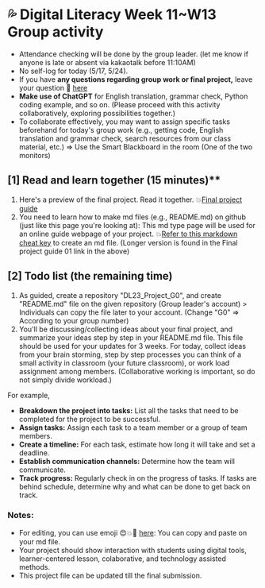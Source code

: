 # 💦 Digital Literacy Week 11~W13 Group activity

+ Attendance checking will be done by the group leader. (let me know if anyone is late or absent via kakaotalk before 11:10AM)
+ No self-log for today (5/17, 5/24).
+ If you have **any questions regarding group work or final project,** leave your question 📕 [here](https://docs.google.com/spreadsheets/d/1Te_yJ5ikHjzbzyykPEe8kyPP8N9FJMmJVJCWeaAdgxk/edit?usp=sharing)
+ **Make use of ChatGPT** for English translation, grammar check, Python coding example, and so on. (Please proceed with this activity collaboratively, exploring possibilities together.)
+ To collaborate effectively, you may want to assign specific tasks beforehand for today's group work (e.g., getting code, English translation and grammar check, search resources from our class material, etc.) => Use the Smart Blackboard in the room (One of the two monitors)

## [1] Read and learn together (15 minutes)**

1. Here's a preview of the final project. Read it together. 💥[Final project guide](https://github.com/MK316/Spring2023/tree/main/DL/DLProject/Readme.md)
2. You need to learn how to make md files (e.g., README.md) on github (just like this page you're looking at): This md type page will be used for an online guide webpage of your project. 💥[Refer to this markdown cheat key](https://www.markdownguide.org/cheat-sheet/) to create an md file. (Longer version is found in the Final project guide 01 link in the above)

## [2] Todo list (the remaining time)

1. As guided, create a repository "DL23_Project_G0", and create "README.md" file on the given repository (Group leader's account) > Individuals can copy the file later to your account. (Change "G0" => According to your group number)
2. You'll be discussing/collecting ideas about your final project, and summarize your ideas step by step in your README.md file. This file should be used for your updates for 3 weeks. For today, collect ideas from your brain storming, step by step processes you can think of a small activity in classroom (your future classroom), or work load assignment among members. (Collaborative working is important, so do not simply divide workload.)

For example,  
+ **Breakdown the project into tasks:** List all the tasks that need to be completed for the project to be successful. 
+ **Assign tasks:** Assign each task to a team member or a group of team members.
+ **Create a timeline:** For each task, estimate how long it will take and set a deadline. 
+ **Establish communication channels:** Determine how the team will communicate. 
+ **Track progress:** Regularly check in on the progress of tasks. If tasks are behind schedule, determine why and what can be done to get back on track.

### Notes:

+ For editing, you can use emoji 😍💥🌱 [here](https://gist.github.com/rxaviers/7360908): You can copy and paste on your md file.
+ Your project should show interaction with students using digital tools, learner-centered lesson, colaborative, and technology assisted methods.
+ This project file can be updated till the final submission.

